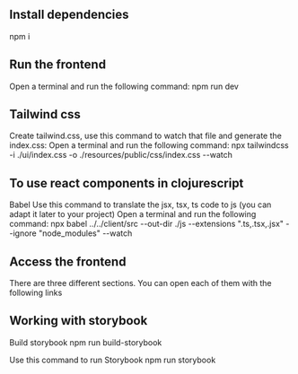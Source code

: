 ## Install dependencies
npm i

## Run the frontend
Open a terminal and run the following command:
npm run dev

## Tailwind css
Create tailwind.css, use this command to watch that file and generate the index.css:
Open a terminal and run the following command: 
npx tailwindcss -i ./ui/index.css -o ./resources/public/css/index.css --watch

## To use react components in clojurescript
Babel
Use this command to translate the jsx, tsx, ts code to js (you can adapt it later to your project)
Open a terminal and run the following command:
npx babel ../../client/src --out-dir ./js --extensions ".ts,.tsx,.jsx" --ignore "node_modules" --watch

## Access the frontend
There are three different sections. You can open each of them with the following links


## Working with storybook
Build storybook
npm run build-storybook

Use this command to run Storybook
npm run storybook